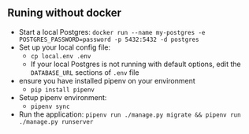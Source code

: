 
## Runing without docker
* Start a local Postgres: `docker run --name my-postgres -e POSTGRES_PASSWORD=password -p 5432:5432 -d postgres`
* Set up your local config file:
  * `cp local.env .env`
  * If your local Postgres is not running with default options, edit the `DATABASE_URL` sections of `.env` file
* ensure you have installed pipenv on your environment
  * `pip install pipenv`
* Setup pipenv environment:
  * `pipenv sync`
* Run the application: `pipenv run ./manage.py migrate && pipenv run ./manage.py runserver`